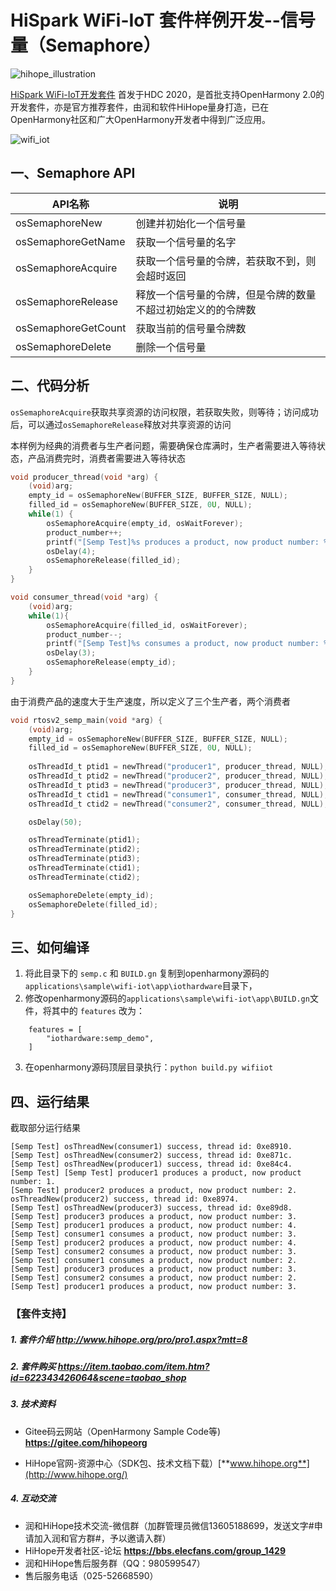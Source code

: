 # HiSpark WiFi-IoT 套件样例开发--信号量（Semaphore）

![hihope_illustration](https://gitee.com/hihopeorg/hispark-hm-pegasus/raw/master/docs/figures/hihope_illustration.png)

[HiSpark WiFi-IoT开发套件](https://item.taobao.com/item.htm?spm=a1z10.1-c-s.w5003-23341819265.1.bf644a82Da9PZK&id=622343426064&scene=taobao_shop) 首发于HDC 2020，是首批支持OpenHarmony 2.0的开发套件，亦是官方推荐套件，由润和软件HiHope量身打造，已在OpenHarmony社区和广大OpenHarmony开发者中得到广泛应用。

![wifi_iot](https://gitee.com/hihopeorg/hispark-hm-pegasus/raw/master/docs/figures/2.png)

## 一、Semaphore API

| API名称             | 说明                                                         |
| ------------------- | ------------------------------------------------------------ |
| osSemaphoreNew      | 创建并初始化一个信号量                                       |
| osSemaphoreGetName  | 获取一个信号量的名字                                         |
| osSemaphoreAcquire  | 获取一个信号量的令牌，若获取不到，则会超时返回               |
| osSemaphoreRelease  | 释放一个信号量的令牌，但是令牌的数量不超过初始定义的的令牌数 |
| osSemaphoreGetCount | 获取当前的信号量令牌数                                       |
| osSemaphoreDelete   | 删除一个信号量                                               |

## 二、代码分析

`osSemaphoreAcquire`获取共享资源的访问权限，若获取失败，则等待；访问成功后，可以通过`osSemaphoreRelease`释放对共享资源的访问

本样例为经典的消费者与生产者问题，需要确保仓库满时，生产者需要进入等待状态，产品消费完时，消费者需要进入等待状态

```c
void producer_thread(void *arg) {
    (void)arg;
    empty_id = osSemaphoreNew(BUFFER_SIZE, BUFFER_SIZE, NULL);
    filled_id = osSemaphoreNew(BUFFER_SIZE, 0U, NULL);
    while(1) {
        osSemaphoreAcquire(empty_id, osWaitForever);
        product_number++;
        printf("[Semp Test]%s produces a product, now product number: %d.\r\n", osThreadGetName(osThreadGetId()), product_number);
        osDelay(4);
        osSemaphoreRelease(filled_id);
    }
}

void consumer_thread(void *arg) {
    (void)arg;
    while(1){
        osSemaphoreAcquire(filled_id, osWaitForever);
        product_number--;
        printf("[Semp Test]%s consumes a product, now product number: %d.\r\n", osThreadGetName(osThreadGetId()), product_number);
        osDelay(3);
        osSemaphoreRelease(empty_id);
    }
}
```

由于消费产品的速度大于生产速度，所以定义了三个生产者，两个消费者

```c
void rtosv2_semp_main(void *arg) {
    (void)arg;
    empty_id = osSemaphoreNew(BUFFER_SIZE, BUFFER_SIZE, NULL);
    filled_id = osSemaphoreNew(BUFFER_SIZE, 0U, NULL);
 
    osThreadId_t ptid1 = newThread("producer1", producer_thread, NULL);
    osThreadId_t ptid2 = newThread("producer2", producer_thread, NULL);
    osThreadId_t ptid3 = newThread("producer3", producer_thread, NULL);
    osThreadId_t ctid1 = newThread("consumer1", consumer_thread, NULL);
    osThreadId_t ctid2 = newThread("consumer2", consumer_thread, NULL);

    osDelay(50);

    osThreadTerminate(ptid1);
    osThreadTerminate(ptid2);
    osThreadTerminate(ptid3);
    osThreadTerminate(ctid1);
    osThreadTerminate(ctid2);

    osSemaphoreDelete(empty_id);
    osSemaphoreDelete(filled_id);
}
```



## 三、如何编译

1. 将此目录下的 `semp.c` 和 `BUILD.gn` 复制到openharmony源码的`applications\sample\wifi-iot\app\iothardware`目录下，
2. 修改openharmony源码的`applications\sample\wifi-iot\app\BUILD.gn`文件，将其中的 `features` 改为：

```
    features = [
        "iothardware:semp_demo",
    ]
```

3. 在openharmony源码顶层目录执行：`python build.py wifiiot`

## 四、运行结果

截取部分运行结果

```
[Semp Test] osThreadNew(consumer1) success, thread id: 0xe8910.
[Semp Test] osThreadNew(consumer2) success, thread id: 0xe871c.
[Semp Test] osThreadNew(producer1) success, thread id: 0xe84c4.
[Semp Test] [Semp Test] producer1 produces a product, now product number: 1.
[Semp Test] producer2 produces a product, now product number: 2.
osThreadNew(producer2) success, thread id: 0xe8974.
[Semp Test] osThreadNew(producer3) success, thread id: 0xe89d8.
[Semp Test] producer3 produces a product, now product number: 3.
[Semp Test] producer1 produces a product, now product number: 4.
[Semp Test] consumer1 consumes a product, now product number: 3.
[Semp Test] producer2 produces a product, now product number: 4.
[Semp Test] consumer2 consumes a product, now product number: 3.
[Semp Test] consumer1 consumes a product, now product number: 2.
[Semp Test] producer3 produces a product, now product number: 3.
[Semp Test] consumer2 consumes a product, now product number: 2.
[Semp Test] producer1 produces a product, now product number: 3.
```

### 【套件支持】

##### 1. 套件介绍  http://www.hihope.org/pro/pro1.aspx?mtt=8

##### 2. 套件购买  https://item.taobao.com/item.htm?id=622343426064&scene=taobao_shop

##### 3. 技术资料

- Gitee码云网站（OpenHarmony Sample Code等) **https://gitee.com/hihopeorg**

- HiHope官网-资源中心（SDK包、技术文档下载）[**www.hihope.org**](http://www.hihope.org/)

##### 4. 互动交流

- 润和HiHope技术交流-微信群（加群管理员微信13605188699，发送文字#申请加入润和官方群#，予以邀请入群）
- HiHope开发者社区-论坛 **https://bbs.elecfans.com/group_1429**
- 润和HiHope售后服务群（QQ：980599547）
- 售后服务电话（025-52668590）

